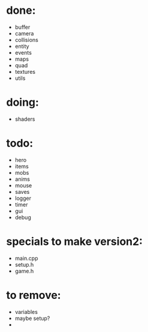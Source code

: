 
# done:
- buffer
- camera
- collisions
- entity
- events
- maps
- quad
- textures
- utils

# doing:
- shaders

# todo:
- hero
- items
- mobs
- anims
- mouse
- saves
- logger
- timer
- gui
- debug

# specials to make version2:
- main.cpp
- setup.h
- game.h

# to remove:
- variables
- maybe setup?
- 